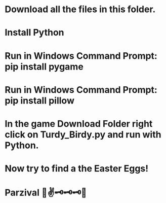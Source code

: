 # Download all the files in this folder.
# Install Python
# Run in Windows Command Prompt: pip install pygame
# Run in Windows Command Prompt: pip install pillow
# In the game Download Folder right click on Turdy_Birdy.py and run with Python.
# Now try to find a the Easter Eggs!
# Parzival 🤣✌🗝🗝🗝🥚
